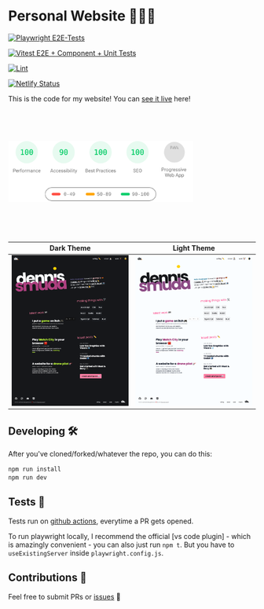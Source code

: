 # Personal Website 👨🏻‍💻

[![Playwright E2E-Tests](https://github.com/DennisSmuda/dennissmuda-website/actions/workflows/playwright.yml/badge.svg?branch=master)](https://github.com/DennisSmuda/dennissmuda-website/actions/workflows/playwright.yml)

[![Vitest E2E + Component + Unit Tests](https://github.com/DennisSmuda/dennissmuda-website/actions/workflows/vitest.yml/badge.svg?branch=master)](https://github.com/DennisSmuda/dennissmuda-website/actions/workflows/vitest.yml)

[![Lint](https://github.com/DennisSmuda/dennissmuda-website/actions/workflows/lint.yml/badge.svg?branch=master)](https://github.com/DennisSmuda/dennissmuda-website/actions/workflows/lint.yml)

[![Netlify Status](https://api.netlify.com/api/v1/badges/5487d096-f9f1-496e-8ae4-613220817b9a/deploy-status)](https://app.netlify.com/sites/dennissmuda/deploys)

This is the code for my website! You can [see it live](https://dennissmuda.com/) here!

<p align="left" style="padding: 4rem 8rem 4rem 0;">
  <img style="float:middle" width="auto" alt="PAGESPEED" src="./public/pagespeed.svg">
</p>

| Dark Theme                                | Light Theme                     |
| ----------------------------------------- | ------------------------------- |
| ![screenshot dark](./public/screenshot-dark.png) | ![screenshot](./public/screenshot.png) |

## Developing 🛠

After you've cloned/forked/whatever the repo, you can do this:

```bash
npm run install
npm run dev
```

## Tests 🧪

Tests run on [github actions](https://github.com/DennisSmuda/dennissmuda-website/actions), everytime a PR gets opened.

To run playwright locally, I recommend the official [vs code plugin] - which is amazingly convenient - you can also just run `npm t`. But you have to `useExistingServer` inside `playwright.config.js`.

## Contributions 🥁

Feel free to submit PRs or [issues](https://github.com/DennisSmuda/dennissmuda-website/issues) 👋

